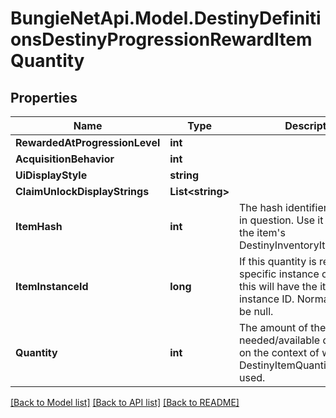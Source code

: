 # BungieNetApi.Model.DestinyDefinitionsDestinyProgressionRewardItemQuantity
## Properties

Name | Type | Description | Notes
------------ | ------------- | ------------- | -------------
**RewardedAtProgressionLevel** | **int** |  | [optional] 
**AcquisitionBehavior** | **int** |  | [optional] 
**UiDisplayStyle** | **string** |  | [optional] 
**ClaimUnlockDisplayStrings** | **List&lt;string&gt;** |  | [optional] 
**ItemHash** | **int** | The hash identifier for the item in question. Use it to look up the item&#39;s DestinyInventoryItemDefinition. | [optional] 
**ItemInstanceId** | **long** | If this quantity is referring to a specific instance of an item, this will have the item&#39;s instance ID. Normally, this will be null. | [optional] 
**Quantity** | **int** | The amount of the item needed/available depending on the context of where DestinyItemQuantity is being used. | [optional] 

[[Back to Model list]](../README.md#documentation-for-models) [[Back to API list]](../README.md#documentation-for-api-endpoints) [[Back to README]](../README.md)

